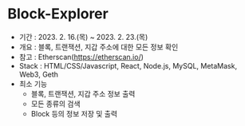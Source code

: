 # Block-Explorer
- 기간 : 2023. 2. 16.(목) ~ 2023. 2. 23.(목)
- 개요 : 블록, 트랜잭션, 지갑 주소에 대한 모든 정보 확인
- 참고 : Etherscan(https://etherscan.io/)
- Stack : HTML/CSS/Javascript, React, Node.js, MySQL, MetaMask, Web3, Geth
- 최소 기능
  - 블록, 트랜잭션, 지갑 주소 정보 출력
  - 모든 종류의 검색
  - Block 등의 정보 저장 및 출력
